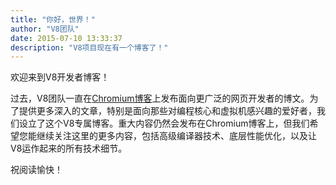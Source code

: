 ```yaml
---
title: "你好，世界！"
author: "V8团队"
date: 2015-07-10 13:33:37
description: "V8项目现在有一个博客了！"
---
```

欢迎来到V8开发者博客！

过去，V8团队一直在[Chromium博客](https://blog.chromium.org/)上发布面向更广泛的网页开发者的博文。为了提供更多深入的文章，特别是面向那些对编程核心和虚拟机感兴趣的爱好者，我们设立了这个V8专属博客。重大内容仍然会发布在Chromium博客上，但我们希望您能继续关注这里的更多内容，包括高级编译器技术、底层性能优化，以及让V8运作起来的所有技术细节。

<!--truncate-->
祝阅读愉快！
